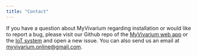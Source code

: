 ```yaml
---
title: "Contact"
---
```

If you have a question about MyVivarium regarding installation or would like to report a bug, please visit our Github repo of the [MyVivarium web app](https://github.com/myvivarium/MyVivarium) or the [IoT system](https://github.com/myvivarium/RPi-IoT) and open a new issue. You can also send us an email at myvivarium.online@gmail.com.